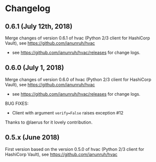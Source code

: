 # Changelog

## 0.6.1 (July 12th, 2018)

Merge changes of version 0.6.1 of hvac (Python 2/3 client for HashiCorp Vault), see https://github.com/ianunruh/hvac 
* see https://github.com/ianunruh/hvac/releases for change logs.

## 0.6.0 (July 1, 2018)

Merge changes of version 0.6.0 of hvac (Python 2/3 client for HashiCorp Vault), see https://github.com/ianunruh/hvac 
* see https://github.com/ianunruh/hvac/releases for change logs.

BUG FIXES:

* Client with argument `verify=False` raises exception #12

Thanks to @laerus for it lovely contribution.


## 0.5.x (June 2018)

First version based on the version 0.5.0 of hvac (Python 2/3 client for HashiCorp Vault), see https://github.com/ianunruh/hvac
 
